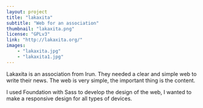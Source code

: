 ```yaml
---
layout: project
title: "lakaxita"
subtitle: "Web for an association"
thumbnail: "lakaxita.png"
license: "GPLv3"
link: "http://lakaxita.org/"
images:
    - "lakaxita.jpg"
    - "lakaxita1.jpg"
---
```


Lakaxita is an association from Irun. They needed a clear and simple web to write their news. The web is very simple, the important thing is the content.

I used Foundation with Sass to develop the design of the web, I wanted to make a responsive design for all types of devices.
